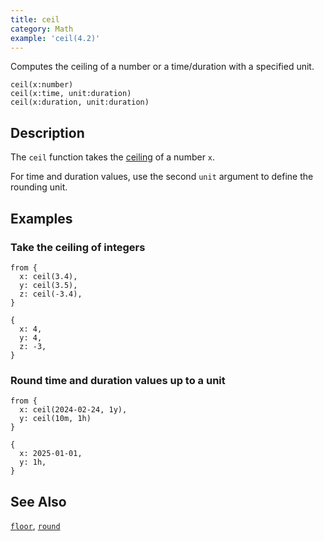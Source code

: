 ```yaml
---
title: ceil
category: Math
example: 'ceil(4.2)'
---
```


Computes the ceiling of a number or a time/duration with a specified unit.

```tql
ceil(x:number)
ceil(x:time, unit:duration)
ceil(x:duration, unit:duration)
```

## Description

The `ceil` function takes the
[ceiling](https://en.wikipedia.org/wiki/Floor_and_ceiling_functions) of a number
`x`.

For time and duration values, use the second `unit` argument to define the
rounding unit.

## Examples

### Take the ceiling of integers

```tql
from {
  x: ceil(3.4),
  y: ceil(3.5),
  z: ceil(-3.4),
}
```

```tql
{
  x: 4,
  y: 4,
  z: -3,
}
```

### Round time and duration values up to a unit

```tql
from {
  x: ceil(2024-02-24, 1y),
  y: ceil(10m, 1h)
}
```

```tql
{
  x: 2025-01-01,
  y: 1h,
}
```

## See Also

[`floor`](/reference/functions/floor),
[`round`](/reference/functions/round)
